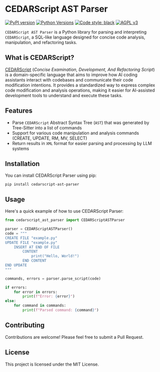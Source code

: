 # CEDARScript AST Parser

[![PyPI version](https://badge.fury.io/py/cedarscript-ast-parser.svg)](https://pypi.org/project/cedarscript-ast-parser/)
[![Python Versions](https://img.shields.io/pypi/pyversions/cedarscript-ast-parser.svg)](https://pypi.org/project/cedarscript-ast-parser/)
[![Code style: black](https://img.shields.io/badge/code%20style-black-000000.svg)](https://github.com/psf/black)
[![AGPL v3](https://img.shields.io/badge/License-AGPL%20v3-blue.svg)](https://www.gnu.org/licenses/agpl-3.0)

`CEDARScript AST Parser` is a Python library for parsing and interpreting `CEDARScript`, a SQL-like language designed for concise code analysis, manipulation, and refactoring tasks.

## What is CEDARScript?

[CEDARScript](https://github.com/CEDARScript/cedarscript-grammar#readme) (_Concise Examination, Development, And Refactoring Script_) is a domain-specific language that
aims to improve how AI coding assistants interact with codebases and communicate their code modification intentions.
It provides a standardized way to express complex code modification and analysis operations, making it easier for 
AI-assisted development tools to understand and execute these tasks.

## Features

- Parse `CEDARScript` Abstract Syntax Tree (`AST`) that was generated by Tree-Sitter into a list of commands
- Support for various code manipulation and analysis commands (CREATE, UPDATE, RM, MV, SELECT)
- Return results in `XML` format for easier parsing and processing by LLM systems

## Installation

You can install CEDARScript Parser using pip:

```
pip install cedarscript-ast-parser
```

## Usage

Here's a quick example of how to use CEDARScript Parser:

```python
from cedarscript_ast_parser import CEDARScriptASTParser

parser = CEDARScriptASTParser()
code = """
CREATE FILE "example.py"
UPDATE FILE "example.py"
    INSERT AT END OF FILE
        CONTENT
            print("Hello, World!")
        END CONTENT
END UPDATE
"""

commands, errors = parser.parse_script(code)

if errors:
    for error in errors:
        print(f"Error: {error}")
else:
    for command in commands:
        print(f"Parsed command: {command}")
```

## Contributing

Contributions are welcome! Please feel free to submit a Pull Request.

## License

This project is licensed under the MIT License.
